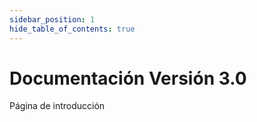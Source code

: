 ```yaml
---
sidebar_position: 1
hide_table_of_contents: true
---
```


# Documentación Versión 3.0

Página de introducción